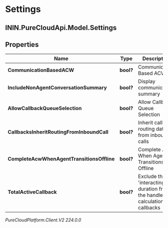 # Settings

## ININ.PureCloudApi.Model.Settings

## Properties

|Name | Type | Description | Notes|
|------------ | ------------- | ------------- | -------------|
| **CommunicationBasedACW** | **bool?** | Communication Based ACW | [optional] |
| **IncludeNonAgentConversationSummary** | **bool?** | Display communication summary | [optional] |
| **AllowCallbackQueueSelection** | **bool?** | Allow Callback Queue Selection | [optional] |
| **CallbacksInheritRoutingFromInboundCall** | **bool?** | Inherit callback routing data from inbound calls | [optional] |
| **CompleteAcwWhenAgentTransitionsOffline** | **bool?** | Complete ACW When Agent Transitions Offline | [optional] |
| **TotalActiveCallback** | **bool?** | Exclude the &#39;interacting&#39; duration from the handle calculations of callbacks | [optional] |



_PureCloudPlatform.Client.V2 224.0.0_
